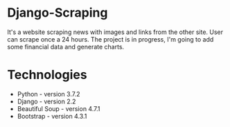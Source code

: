 # Django-Scraping
It's a website scraping news with images and links from the other site.
User can scrape once a 24 hours.
The project is in progress, I'm going to add some financial data and generate charts.

# Technologies
* Python - version 3.7.2
* Django - version 2.2
* Beautiful Soup - version 4.7.1
* Bootstrap - version 4.3.1

